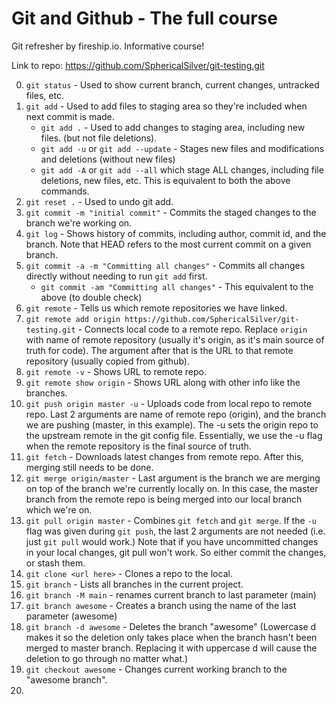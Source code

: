 # Git and Github - The full course

Git refresher by fireship.io. Informative course!

Link to repo: https://github.com/SphericalSilver/git-testing.git

0. `git status` - Used to show current branch, current changes, untracked files, etc.
1. `git add` - Used to add files to staging area so they're included when next commit is made.
   - `git add .` - Used to add changes to staging area, including new files. (but not file deletions).
   - `git add -u` or `git add --update` - Stages new files and modifications and deletions (without new files)
   - `git add -A` or `git add --all` which stage ALL changes, including file deletions, new files, etc. This is equivalent to both the above commands.
2. `git reset .` - Used to undo git add.
3. `git commit -m "initial commit"` - Commits the staged changes to the branch we're working on.
4. `git log` - Shows history of commits, including author, commit id, and the branch. Note that HEAD refers to the most current commit on a given branch.
5. `git commit -a -m "Committing all changes"` - Commits all changes directly without needing to run `git add` first.
   - `git commit -am "Committing all changes"` - This equivalent to the above (to double check)
6. `git remote` - Tells us which remote repositories we have linked.
7. `git remote add origin https://github.com/SphericalSilver/git-testing.git` - Connects local code to a remote repo. Replace `origin` with name of remote repository (usually it's origin, as it's main source of truth for code). The argument after that is the URL to that remote repository (usually copied from github).
8. `git remote -v` - Shows URL to remote repo.
9. `git remote show origin` - Shows URL along with other info like the branches.
10. `git push origin master -u` - Uploads code from local repo to remote repo. Last 2 arguments are name of remote repo (origin), and the branch we are pushing (master, in this example). The -u sets the origin repo to the upstream remote in the git config file. Essentially, we use the -u flag when the remote repository is the final source of truth.
11. `git fetch` - Downloads latest changes from remote repo. After this, merging still needs to be done.
12. `git merge origin/master` - Last argument is the branch we are merging on top of the branch we're currently locally on. In this case, the master branch from the remote repo is being merged into our local branch which we're on.
13. `git pull origin master` - Combines `git fetch` and `git merge`. If the `-u` flag was given during `git push`, the last 2 arguments are not needed (i.e. just `git pull` would work.) Note that if you have uncommitted changes in your local changes, git pull won't work. So either commit the changes, or stash them.
14. `git clone <url here>` - Clones a repo to the local.
15. `git branch` - Lists all branches in the current project.
16. `git branch -M main` - renames current branch to last parameter (main)
17. `git branch awesome` - Creates a branch using the name of the last parameter (awesome)
18. `git branch -d awesome` - Deletes the branch "awesome" (Lowercase d makes it so the deletion only takes place when the branch hasn't been merged to master branch. Replacing it with uppercase d will cause the deletion to go through no matter what.)
19. `git checkout awesome` - Changes current working branch to the "awesome branch".
20.
